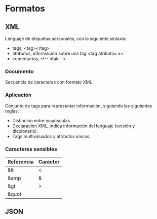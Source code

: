 # Formatos
## XML
Lenguaje de etiquetas personales, con la siguiente sintaxis:
- tags, \<tag>\</tag>
- atributos, información sobre una tag \<tag atributo= x>
- comentarios, \<!-- hfak --\>

### Documento
Secuencia de caracteres con formato XML
### Aplicación
Conjunto de tags para representar  información, siguiendo las siguientes reglas:
- Distinción entre mayúsculas.
- Declaración XML, indica información del lenguaje (versión y diccionario).
- Tags multivaluados y atributos únicos.

### Caracteres sensibles
| Referencia | Carácter |
| ---------- | -------- |
| \&lt        | <        |
| \&amp       | &        |
| \&gt        | >        |
| \&quot      |          |
## JSON
